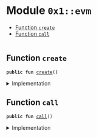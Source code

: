 
<a name="0x1_evm"></a>

# Module `0x1::evm`



-  [Function `create`](#0x1_evm_create)
-  [Function `call`](#0x1_evm_call)


<pre><code></code></pre>



<a name="0x1_evm_create"></a>

## Function `create`



<pre><code><b>public</b> <b>fun</b> <a href="evm.md#0x1_evm_create">create</a>()
</code></pre>



<details>
<summary>Implementation</summary>


<pre><code><b>public</b> <b>native</b> <b>fun</b> <a href="evm.md#0x1_evm_create">create</a>();
</code></pre>



</details>

<a name="0x1_evm_call"></a>

## Function `call`



<pre><code><b>public</b> <b>fun</b> <a href="evm.md#0x1_evm_call">call</a>()
</code></pre>



<details>
<summary>Implementation</summary>


<pre><code><b>public</b> <b>native</b> <b>fun</b> <a href="evm.md#0x1_evm_call">call</a>();
</code></pre>



</details>


[move-book]: https://aptos.dev/move/book/SUMMARY
